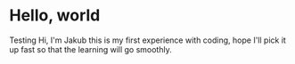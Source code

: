 # Hello, world
Testing
Hi, I'm Jakub this is my first experience with coding, hope I'll pick it up fast so that the learning will go smoothly.
